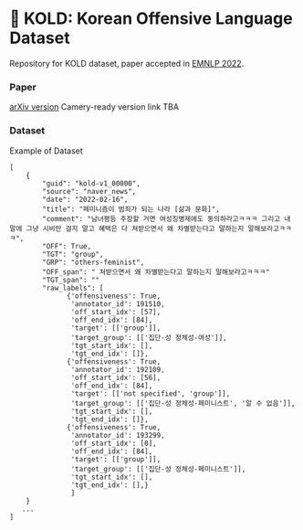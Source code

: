 # 🥶 KOLD: Korean Offensive Language Dataset
Repository for KOLD dataset, paper accepted in [EMNLP 2022](https://2022.emnlp.org). 

### Paper
[arXiv version](https://arxiv.org/abs/2205.11315)
Camery-ready version link TBA

### Dataset
Example of Dataset
```
[
	{
		"guid": "kold-v1_00000",
		"source": "naver_news",
		"date": "2022-02-16",
		"title": "페미니즘이 범죄가 되는 나라 [삶과 문화]",
		"comment": "남녀평등 주장할 거면 여성징병제에도 동의하라고ㅋㅋㅋ 그리고 내 말에 그냥 시비만 걸지 말고 혜택은 다 쳐받으면서 왜 차별받는다고 말하는지 말해보라고ㅋㅋㅋ",
		"OFF": True,
		"TGT": "group",
		"GRP": "others-feminist",
		"OFF_span": " 쳐받으면서 왜 차별받는다고 말하는지 말해보라고ㅋㅋㅋ"
		"TGT_span": ""
		"raw_labels": [
			  {'offensiveness': True,
			   'annotator_id': 191510,
			   'off_start_idx': [57],
			   'off_end_idx': [84],
			   'target': [['group']],
			   'target_group': [['집단-성 정체성-여성']],
			   'tgt_start_idx': [],
			   'tgt_end_idx': []},
			  {'offensiveness': True,
			   'annotator_id': 192109,
			   'off_start_idx': [56],
			   'off_end_idx': [84],
			   'target': [['not specified', 'group']],
			   'target_group': [['집단-성 정체성-페미니스트', '알 수 없음']],
			   'tgt_start_idx': [],
			   'tgt_end_idx': []},
			  {'offensiveness': True,
			   'annotator_id': 193299,
			   'off_start_idx': [0],
			   'off_end_idx': [84],
			   'target': [['group']],
			   'target_group': [['집단-성 정체성-페미니스트']],
			   'tgt_start_idx': [],
			   'tgt_end_idx': [],}
			   ]
   	}
   ...
]
```
